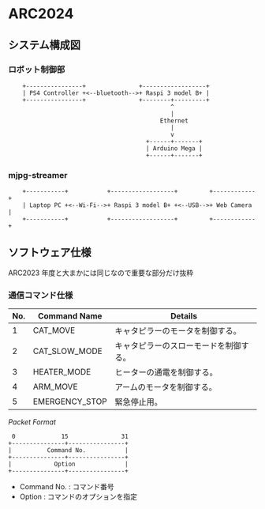 # ARC2024

## システム構成図

### ロボット制御部

```
    +----------------+               +------------------+
    | PS4 Controller +<--bluetooth-->+ Raspi 3 model B+ |
    +----------------+               +--------+---------+
                                              ^
                                              |
                                           Ethernet
                                              |
                                              v
                                       +------+-------+
                                       | Arduino Mega |
                                       +------+-------+
```

### mjpg-streamer

```
    +-----------+           +------------------+         +------------+
    | Laptop PC +<--Wi-Fi-->+ Raspi 3 model B+ +<--USB-->+ Web Camera |
    +-----------+           +------------------+         +------------+
```

## ソフトウェア仕様

ARC2023 年度と大まかには同じなので重要な部分だけ抜粋

### 通信コマンド仕様

| No. | Command Name   | Details                                |
|-----|----------------|----------------------------------------|
|   1 | CAT_MOVE       | キャタピラーのモータを制御する。       |
|   2 | CAT_SLOW_MODE  | キャタピラーのスローモードを制御する。 |
|   3 | HEATER_MODE    | ヒーターの通電を制御する。             |
|   4 | ARM_MOVE       | アームのモータを制御する。             |
|   5 | EMERGENCY_STOP | 緊急停止用。                           |

*Packet Format*

```
 0             15               31
+---------------+----------------+
|          Command No.           |
+---------------+----------------+
|            Option              |
+---------------+----------------+
```

* Command No. : コマンド番号
* Option : コマンドのオプションを指定

